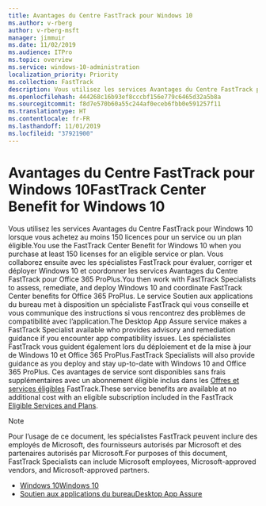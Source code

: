```yaml
---
title: Avantages du Centre FastTrack pour Windows 10
ms.author: v-rberg
author: v-rberg-msft
manager: jimmuir
ms.date: 11/02/2019
ms.audience: ITPro
ms.topic: overview
ms.service: windows-10-administration
localization_priority: Priority
ms.collection: FastTrack
description: Vous utilisez les services Avantages du Centre FastTrack pour Windows 10 lorsque vous achetez *au moins* 150 licences pour un service ou un plan éligible.
ms.openlocfilehash: 444268c16b93ef8cccbf156e779c6465d32a5b8a
ms.sourcegitcommit: f8d7e570b60a55c244af0eceb6fbb0e591257f11
ms.translationtype: HT
ms.contentlocale: fr-FR
ms.lasthandoff: 11/01/2019
ms.locfileid: "37921900"
---
```

# <a name="fasttrack-center-benefit-for-windows-10"></a><span data-ttu-id="73528-103">Avantages du Centre FastTrack pour Windows 10</span><span class="sxs-lookup"><span data-stu-id="73528-103">FastTrack Center Benefit for Windows 10</span></span>

<span data-ttu-id="73528-104">Vous utilisez les services Avantages du Centre FastTrack pour Windows 10 lorsque vous achetez au moins 150 licences pour un service ou un plan éligible.</span><span class="sxs-lookup"><span data-stu-id="73528-104">You use the FastTrack Center Benefit for Windows 10 when you purchase at least 150 licenses for an eligible service or plan.</span></span> <span data-ttu-id="73528-105">Vous collaborez ensuite avec les spécialistes FastTrack pour évaluer, corriger et déployer Windows 10 et coordonner les services Avantages du Centre FastTrack pour Office 365 ProPlus.</span><span class="sxs-lookup"><span data-stu-id="73528-105">You then work with FastTrack Specialists to assess, remediate, and deploy Windows 10 and coordinate FastTrack Center benefits for Office 365 ProPlus.</span></span> <span data-ttu-id="73528-106">Le service Soutien aux applications du bureau met à disposition un spécialiste FastTrack qui vous conseille et vous communique des instructions si vous rencontrez des problèmes de compatibilité avec l’application.</span><span class="sxs-lookup"><span data-stu-id="73528-106">The Desktop App Assure service makes a FastTrack Specialist available who provides advisory and remediation guidance if you encounter app compatibility issues.</span></span>  <span data-ttu-id="73528-107">Les spécialistes FastTrack vous guident également lors du déploiement et de la mise à jour de Windows 10 et Office 365 ProPlus.</span><span class="sxs-lookup"><span data-stu-id="73528-107">FastTrack Specialists will also provide guidance as you deploy and stay up-to-date with Windows 10 and Office 365 ProPlus.</span></span> <span data-ttu-id="73528-108">Ces avantages de service sont disponibles sans frais supplémentaires avec un abonnement éligible inclus dans les [Offres et services éligibles](M365-eligible-services-and-plans.md) FastTrack.</span><span class="sxs-lookup"><span data-stu-id="73528-108">These service benefits are available at no additional cost with an eligible subscription included in the FastTrack [Eligible Services and Plans](M365-eligible-services-and-plans.md).</span></span>
  
> [!NOTE]
> <span data-ttu-id="73528-109">Pour l’usage de ce document, les spécialistes FastTrack peuvent inclure des employés de Microsoft, des fournisseurs autorisés par Microsoft et des partenaires autorisés par Microsoft.</span><span class="sxs-lookup"><span data-stu-id="73528-109">For purposes of this document, FastTrack Specialists can include Microsoft employees, Microsoft-approved vendors, and Microsoft-approved partners.</span></span> 
    
- [<span data-ttu-id="73528-110">Windows 10</span><span class="sxs-lookup"><span data-stu-id="73528-110">Windows 10</span></span>](Win-10-windows-10.md)
- [<span data-ttu-id="73528-111">Soutien aux applications du bureau</span><span class="sxs-lookup"><span data-stu-id="73528-111">Desktop App Assure</span></span>](Win-10-desktop-app-assure.md)
  

  

 